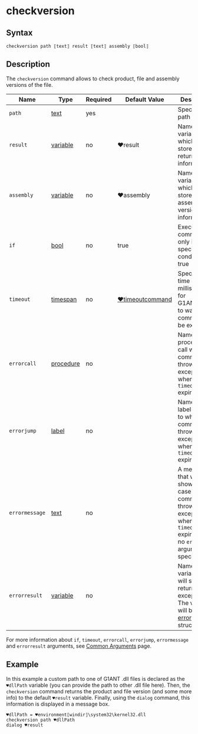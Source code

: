 ﻿# checkversion

## Syntax

```G1ANT
checkversion path ⟦text⟧ result ⟦text⟧ assembly ⟦bool⟧
```

## Description

The `checkversion` command allows to check product, file and assembly versions of the file.

| Name | Type | Required | Default Value | Description |
| -------- | ---- | -------- | ------------- | ----------- |
|`path`| [text](G1ANT.Language/G1ANT.Language/Structures/TextStructure.md) | yes | |Specifies the path to a file|
|`result`| [variable](G1ANT.Language/G1ANT.Language/Structures/VariableStructure.md) | no | ♥result |Name of a variable, which will store the returned file information|
|`assembly`| [variable](G1ANT.Language/G1ANT.Language/Structures/VariableStructure.md)  | no | ♥assembly | Name of a variable, which will store the assembly version information |
| `if`           | [bool](G1ANT.Language/G1ANT.Language/Structures/VariableStructure.md) | no       | true                                                        | Executes the command only if a specified condition is true   |
| `timeout`      | [timespan](G1ANT.Language/G1ANT.Language/Structures/TimeSpanStructure.md) | no       | [♥timeoutcommand](G1ANT.Language/G1ANT.Addon.Core/Variables/TimeoutCommandVariable.md) | Specifies time in milliseconds for G1ANT.Robot to wait for the command to be executed |
| `errorcall`    | [procedure](G1ANT.Language/G1ANT.Language/Structures/ProcedureStructure.md) | no       |                                                             | Name of a procedure to call when the command throws an exception or when a given `timeout` expires |
| `errorjump`    | [label](G1ANT.Language/G1ANT.Language/Structures/LabelStructure.md) | no       |                                                             | Name of the label to jump to when the command throws an exception or when a given `timeout` expires |
| `errormessage` | [text](G1ANT.Language/G1ANT.Language/Structures/TextStructure.md) | no       |                                                             | A message that will be shown in case the command throws an exception or when a given `timeout` expires, and no `errorjump` argument is specified |
| `errorresult`  | [variable](G1ANT.Language/G1ANT.Language/Structures/VariableStructure.md) | no       |                                                             | Name of a variable that will store the returned exception. The variable will be of [error](G1ANT.Language/G1ANT.Language/Structures/ErrorStructure.md) structure |

For more information about `if`, `timeout`, `errorcall`, `errorjump`, `errormessage` and `errorresult` arguments, see [Common Arguments](G1ANT.Manual/appendices/common-arguments.md) page.

## Example


In this example a custom path to one of G1ANT .dll files is declared as the `♥dllPath` variable (you can provide the path to other .dll file here). Then, the `checkversion` command returns the product and file version (and some more info) to the default `♥result` variable. Finally, using the `dialog` command, this information is displayed in a message box.

```G1ANT
♥dllPath = ♥environment⟦windir⟧\system32\kernel32.dll
checkversion path ♥dllPath
dialog ♥result
```

 
